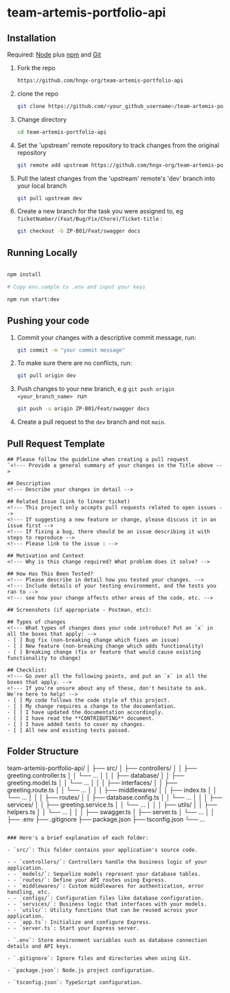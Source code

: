 # team-artemis-portfolio-api

## Installation

Required: [Node](https://nodejs.org/) plus [npm](https://docs.npmjs.com/) and [Git](https://git-scm.com/downloads)

1. Fork the repo

   ```bash
   https://github.com/hngx-org/team-artemis-portfolio-api
   ```

2. clone the repo

   ```bash
   git clone https://github.com/<your_github_username>/team-artemis-portfolio-api
   ```

3. Change directory

   ```bash
   cd team-artemis-portfolio-api
   ```

4. Set the 'upstream' remote repository to track changes from the original repository

    ```bash
    git remote add upstream https://github.com/hngx-org/team-artemis-portfolio-api.git
    ```

5. Pull the latest changes from the 'upstream' remote's 'dev' branch into your local branch

   ```bash
   git pull upstream dev
   ```

6. Create a new branch for the task you were assigned to, eg `TicketNumber/(Feat/Bug/Fix/Chore)/Ticket-title` :
   ```bash
   git checkout -b ZP-B01/Feat/swagger docs
   ```


## Running Locally

```bash

npm install

# Copy env.sample to .env and input your keys

npm run start:dev

```

## Pushing your code

1. Commit your changes with a descriptive commit message, run:
   ```bash
   git commit -m "your commit message"
   ```
2. To make sure there are no conflicts, run:
   ```bash
   git pull origin dev
   ```
3. Push changes to your new branch, e.g `git push origin <your_branch_name>
` run

   ```bash
   git push -u origin ZP-B01/Feat/swagger docs
   ```

4. Create a pull request to the `dev` branch and not `main`.

## Pull Request Template
```
## Please follow the guideline when creating a pull request
`<!--- Provide a general summary of your changes in the Title above -->
​
## Description
<!--- Describe your changes in detail -->
​
## Related Issue (Link to linear ticket)
<!--- This project only accepts pull requests related to open issues -->
<!--- If suggesting a new feature or change, please discuss it in an issue first -->
<!--- If fixing a bug, there should be an issue describing it with steps to reproduce -->
<!--- Please link to the issue : -->
​
## Motivation and Context
<!--- Why is this change required? What problem does it solve? -->
​
## How Has This Been Tested?
<!--- Please describe in detail how you tested your changes. -->
<!--- Include details of your testing environment, and the tests you ran to -->
<!--- see how your change affects other areas of the code, etc. -->
​
## Screenshots (if appropriate - Postman, etc):
​
## Types of changes
<!--- What types of changes does your code introduce? Put an `x` in all the boxes that apply: -->
- [ ] Bug fix (non-breaking change which fixes an issue)
- [ ] New feature (non-breaking change which adds functionality)
- [ ] Breaking change (fix or feature that would cause existing functionality to change)
​
## Checklist:
<!--- Go over all the following points, and put an `x` in all the boxes that apply. -->
<!--- If you're unsure about any of these, don't hesitate to ask. We're here to help! -->
- [ ] My code follows the code style of this project.
- [ ] My change requires a change to the documentation.
- [ ] I have updated the documentation accordingly.
- [ ] I have read the **CONTRIBUTING** document.
- [ ] I have added tests to cover my changes.
- [ ] All new and existing tests passed.
```
## Folder Structure
team-artemis-portfolio-api/
│
├── src/
│   ├── controllers/
│   │   ├── greeting.controller.ts
│   │   └── ...
│   │
│   ├── database/
│   │   ├── greeting.model.ts
│   │   └── ...
│   │
│   ├── interfaces/
│   │   ├── greeting.route.ts
│   │   └── ...
│   │
│   ├── middlewares/
│   │   ├── index.ts
│   │   └── ...
│   │
│   ├── routes/
│   │   ├── database.config.ts
│   │   └── ...
│   │
│   ├── services/
│   │   ├── greeting.service.ts
│   │   └── ...
│   │
│   ├── utils/
│   │   ├── helpers.ts
│   │   └── ...
│   │
│   ├── swagger.ts
│   ├── server.ts
│   └── ...
│
│
├── .env
├── .gitignore
├── package.json
├── tsconfig.json
└── ...
```

### Here's a brief explanation of each folder:

- `src/`: This folder contains your application's source code.

- - `controllers/`: Controllers handle the business logic of your application.
- - `models/`: Sequelize models represent your database tables.
- - `routes/`: Define your API routes using Express.
- - `middlewares/`: Custom middlewares for authentication, error handling, etc.
- - `configs/`: Configuration files like database configuration.
- - `services/`: Business logic that interfaces with your models.
- - `utils/`: Utility functions that can be reused across your application.
- - `app.ts`: Initialize and configure Express.
- - `server.ts`: Start your Express server.

- `.env`: Store environment variables such as database connection details and API keys.

- `.gitignore`: Ignore files and directories when using Git.

- `package.json`: Node.js project configuration.

- `tsconfig.json`: TypeScript configuration.
